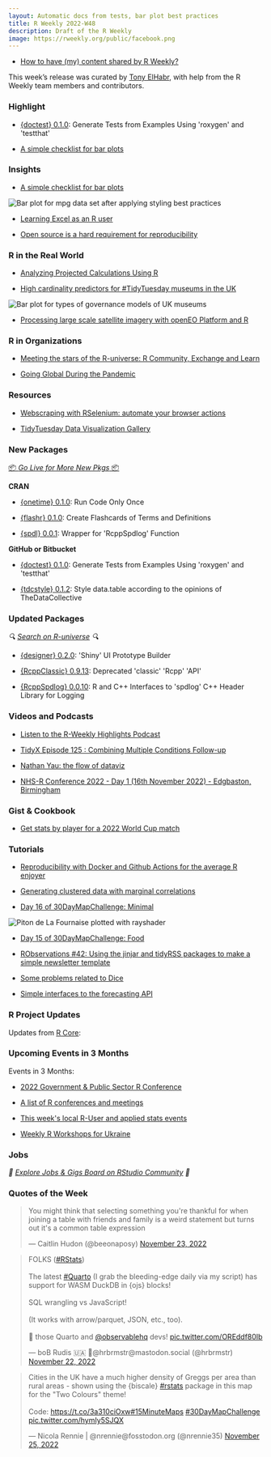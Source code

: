 ```yaml
---
layout: Automatic docs from tests, bar plot best practices
title: R Weekly 2022-W48
description: Draft of the R Weekly
image: https://rweekly.org/public/facebook.png
---
```


+ [How to have (my) content shared by R Weekly?](https://github.com/rweekly/rweekly.org#how-to-have-my-content-shared-by-r-weekly)

This week’s release was curated by [Tony ElHabr](https://twitter.com/TonyElHabr), with help from the R Weekly team members and contributors.

###  Highlight

+ [{doctest} 0.1.0](https://github.com/hughjonesd/doctest): Generate Tests from Examples Using 'roxygen' and 'testthat'

+ [A simple checklist for bar plots](https://albert-rapp.de/posts/ggplot2-tips/16_bars_checklist/16_bars_checklist.html)

### Insights

+ [A simple checklist for bar plots](https://albert-rapp.de/posts/ggplot2-tips/16_bars_checklist/16_bars_checklist.html)

![Bar plot for mpg data set after applying styling best practices](https://raw.githubusercontent.com/rweekly/image/master/2022/W38/bar-checklist-final_600.png)

+ [Learning Excel as an R user](https://www.jumpingrivers.com/blog/learning-excel-after-r/)

+ [Open source is a hard requirement for reproducibility](https://www.brodrigues.co/blog/2022-11-16-open_source_repro/)

### R in the Real World

+ [Analyzing Projected Calculations Using R](https://rviews.rstudio.com/2022/11/21/projected-inventory-calculations-using-r-2/)

+ [High cardinality predictors for #TidyTuesday museums in the UK](https://juliasilge.com/blog/uk-museums/)

![Bar plot for types of governance models of UK museums](https://raw.githubusercontent.com/rweekly/image/master/2022/W38/uk-museums-2_600.png)

+ [Processing large scale satellite imagery with openEO Platform and R](https://www.r-spatial.org//r/2022/11/24/openeo.html)

###  R in Organizations

+ [Meeting the stars of the R-universe: R Community, Exchange and Learn](https://ropensci.org/blog/2022/11/23/r-universe-stars-1-en/)

+ [Going Global During the Pandemic](https://www.r-consortium.org/blog/2022/11/22/going-global-during-the-pandemic)

###  Resources

+ [Webscraping with RSelenium: automate your browser actions](https://www.rselenium-teaching.etiennebacher.com)

+ [TidyTuesday Data Visualization Gallery](https://www.behance.net/gallery/157886543/Data-Visualisation-TidyTuesday)

###  New Packages

<p class="added-hostname"><a href="https://rweekly.org/live" target="_blank" class="externalLink">📦 <i>Go Live for More New Pkgs</i> 📦</a></p>

**CRAN**

+ [{onetime} 0.1.0](https://cran.r-project.org/package=onetime): Run Code Only Once

+ [{flashr} 0.1.0](https://cran.r-project.org/package=flashr): Create Flashcards of Terms and Definitions

+ [{spdl} 0.0.1](http://dirk.eddelbuettel.com/blog/2022/11/22#spdl_0.0.1): Wrapper for 'RcppSpdlog' Function

**GitHub or Bitbucket**

+ [{doctest} 0.1.0](https://github.com/hughjonesd/doctest): Generate Tests from Examples Using 'roxygen' and 'testthat'

+ [{tdcstyle} 0.1.2](https://github.com/thedatacollective/tdcstyle): Style data.table according to the opinions of TheDataCollective 

### Updated Packages

<i>🔍 [Search on R-universe](https://r-universe.dev/search/) 🔍</i>

+ [{designer} 0.2.0](https://ashbaldry.github.io/2022-11-21-designer-0-2-0-release/): 'Shiny' UI Prototype Builder

+ [{RcppClassic} 0.9.13](http://dirk.eddelbuettel.com/blog/2022/11/21#rcppclassic_0.9.13): Deprecated 'classic' 'Rcpp' 'API'

+ [{RcppSpdlog} 0.0.10](http://dirk.eddelbuettel.com/blog/2022/11/17#rcppspdlog_0.0.10): R and C++ Interfaces to 'spdlog' C++ Header Library for Logging


###  Videos and Podcasts

+ [Listen to the R-Weekly Highlights Podcast](https://rweekly.fireside.fm/)

+ [TidyX Episode 125 : Combining Multiple Conditions Follow-up](https://www.youtube.com/watch?v=EFwvt5vf-zU)

+ [Nathan Yau: the flow of dataviz](https://simonrogers.net/2022/11/25/nathan-yau-the-flow-of-dataviz/)

+ [NHS-R Conference 2022 - Day 1 (16th November 2022) - Edgbaston, Birmingham](https://www.youtube.com/watch?v=RfiuBGD5IeU)

### Gist & Cookbook

+ [Get stats by player for a 2022 World Cup match](https://gist.github.com/tonyelhabr/1512caff5c1faf5197d0289f90814346)

###  Tutorials

+ [Reproducibility with Docker and Github Actions for the average R enjoyer](https://www.brodrigues.co/blog/2022-11-19-raps/)

+ [Generating clustered data with marginal correlations](https://www.rdatagen.net/post/2022-11-22-generating-cluster-data-with-marginal-correlations/)

+ [Day 16 of 30DayMapChallenge: Minimal](http://r.iresmi.net/2022/11/16/minimal/)

![Piton de La Fournaise plotted with rayshader](https://raw.githubusercontent.com/rweekly/image/master/2022/W38/reunion_3d_600.png)

+ [Day 15 of 30DayMapChallenge: Food](http://r.iresmi.net/2022/11/15/food/)

+ [RObservations #42: Using the jinjar and tidyRSS packages to make a simple newsletter template](https://bensstats.wordpress.com/2022/11/20/robservations-42-using-the-jinjar-and-tidyrss-packages-to-make-a-simple-newsletter-template/)

+ [Some problems related to Dice](https://r-posts.com/some-problems-related-to-dice/)

+ [Simple interfaces to the forecasting API](https://thierrymoudiki.github.io/blog/2022/11/23/python/r/forecasting/forecasting-api-interface)

<!--<div class="post-more-begin></div><div class="post-more-end"></div>-->

###  R Project Updates

Updates from [R Core](http://developer.r-project.org/blosxom.cgi/R-devel/NEWS):


###  Upcoming Events in 3 Months

Events in 3 Months:

+ [2022 Government & Public Sector R Conference](https://www.r-consortium.org/events/2022/11/14/2022-government-public-sector-r-conference)

+ [A list of R conferences and meetings](https://jumpingrivers.github.io/meetingsR/events.html)

+ [This week's local R-User and applied stats events](https://community.rstudio.com/c/irl)

+ [Weekly R Workshops for Ukraine](https://sites.google.com/view/dariia-mykhailyshyna/main/r-workshops-for-ukraine)

### Jobs

<i>💼 [Explore Jobs & Gigs Board on RStudio Community](https://community.rstudio.com/c/jobs/) 💼</i>

###  Quotes of the Week

<blockquote class="twitter-tweet"><p lang="en" dir="ltr">You might think that selecting something you&#39;re thankful for when joining a table with friends and family is a weird statement but turns out it&#39;s a common table expression</p>&mdash; Caitlin Hudon (@beeonaposy) <a href="https://twitter.com/beeonaposy/status/1595550890529890304?ref_src=twsrc%5Etfw">November 23, 2022</a></blockquote> <script async src="https://platform.twitter.com/widgets.js" charset="utf-8"></script> 

<blockquote class="twitter-tweet"><p lang="en" dir="ltr">FOLKS (<a href="https://twitter.com/hashtag/RStats?src=hash&amp;ref_src=twsrc%5Etfw">#RStats</a>)<br><br>The latest <a href="https://twitter.com/hashtag/Quarto?src=hash&amp;ref_src=twsrc%5Etfw">#Quarto</a> (I grab the bleeding-edge daily via my script) has support for WASM DuckDB in {ojs} blocks!<br><br>SQL wrangling vs JavaScript!<br><br>(It works with arrow/parquet, JSON, etc., too).<br><br>💙 those Quarto and <a href="https://twitter.com/observablehq?ref_src=twsrc%5Etfw">@observablehq</a> devs! <a href="https://t.co/OREddf80Ib">pic.twitter.com/OREddf80Ib</a></p>&mdash; boB Rudis 🇺🇦 🐘@hrbrmstr@mastodon.social (@hrbrmstr) <a href="https://twitter.com/hrbrmstr/status/1595173764425256960?ref_src=twsrc%5Etfw">November 22, 2022</a></blockquote> <script async src="https://platform.twitter.com/widgets.js" charset="utf-8"></script> 

<blockquote class="twitter-tweet"><p lang="en" dir="ltr">Cities in the UK have a much higher density of Greggs per area than rural areas - shown using the {biscale} <a href="https://twitter.com/hashtag/rstats?src=hash&amp;ref_src=twsrc%5Etfw">#rstats</a> package in this map for the &quot;Two Colours&quot; theme!<br><br>Code: <a href="https://t.co/3a310ciOxw">https://t.co/3a310ciOxw</a><a href="https://twitter.com/hashtag/15MinuteMaps?src=hash&amp;ref_src=twsrc%5Etfw">#15MinuteMaps</a> <a href="https://twitter.com/hashtag/30DayMapChallenge?src=hash&amp;ref_src=twsrc%5Etfw">#30DayMapChallenge</a> <a href="https://t.co/hymIy5SJQX">pic.twitter.com/hymIy5SJQX</a></p>&mdash; Nicola Rennie | @nrennie@fosstodon.org (@nrennie35) <a href="https://twitter.com/nrennie35/status/1596090317262012418?ref_src=twsrc%5Etfw">November 25, 2022</a></blockquote> <script async src="https://platform.twitter.com/widgets.js" charset="utf-8"></script> 
